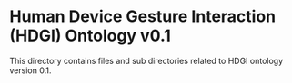 # Human Device Gesture Interaction (HDGI) Ontology v0.1

This directory contains files and sub directories related to HDGI ontology version 0.1.
